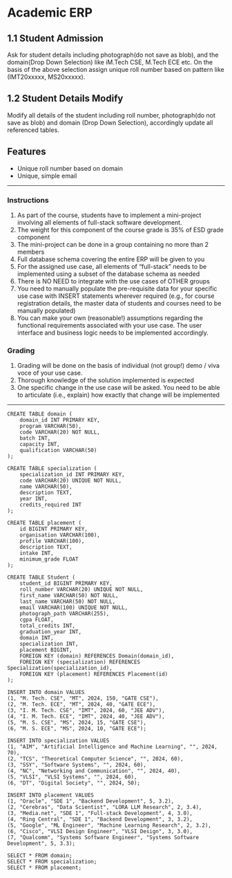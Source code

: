 # Academic ERP

## 1.1 Student Admission
Ask for student details including photograph(do not save as blob), and the domain(Drop Down
Selection) like iM.Tech CSE, M.Tech ECE etc. On the basis of the above selection assign unique roll number based on pattern like (IMT20xxxxx, MS20xxxxx).

## 1.2 Student Details Modify
Modify all details of the student including roll number, photograph(do not save as blob) and
domain (Drop Down Selection), accordingly update all referenced tables.

## Features

- Unique roll number based on domain
- Unique, simple email

---

### Instructions

1. As part of the course, students have to implement a mini-project involving all elements
   of full-stack software development.
2. The weight for this component of the course grade is 35% of ESD grade component
3. The mini-project can be done in a group containing no more than 2 members
4. Full database schema covering the entire ERP will be given to you
5. For the assigned use case, all elements of “full-stack” needs to be implemented using a
   subset of the database schema as needed
6. There is NO NEED to integrate with the use cases of OTHER groups
7. You need to manually populate the pre-requisite data for your specific use case with
   INSERT statements wherever required (e.g., for course registration details, the master
   data of students and courses need to be manually populated)
8. You can make your own (reasonable!) assumptions regarding the functional
   requirements associated with your use case. The user interface and business logic needs
   to be implemented accordingly.

### Grading

1. Grading will be done on the basis of individual (not group!) demo / viva voce of your use
   case.
2. Thorough knowledge of the solution implemented is expected
3. One specific change in the use case will be asked. You need to be able to articulate (i.e.,
   explain) how exactly that change will be implemented

---

```mysql
CREATE TABLE domain (
    domain_id INT PRIMARY KEY,
    program VARCHAR(50),
    code VARCHAR(20) NOT NULL,
    batch INT,
    capacity INT,
    qualification VARCHAR(50)
);

CREATE TABLE specialization (
    specialization_id INT PRIMARY KEY,
    code VARCHAR(20) UNIQUE NOT NULL,
    name VARCHAR(50),
    description TEXT,
    year INT,
    credits_required INT
);

CREATE TABLE placement (
    id BIGINT PRIMARY KEY,
    organisation VARCHAR(100),
    profile VARCHAR(100),
    description TEXT,
    intake INT,
    minimum_grade FLOAT
);

CREATE TABLE Student (
    student_id BIGINT PRIMARY KEY,
    roll_number VARCHAR(20) UNIQUE NOT NULL,
    first_name VARCHAR(50) NOT NULL,
    last_name VARCHAR(50) NOT NULL,
    email VARCHAR(100) UNIQUE NOT NULL,
    photograph_path VARCHAR(255),
    cgpa FLOAT,
    total_credits INT,
    graduation_year INT,
    domain INT,
    specialization INT,
    placement BIGINT,
    FOREIGN KEY (domain) REFERENCES Domain(domain_id),
    FOREIGN KEY (specialization) REFERENCES Specialization(specialization_id),
    FOREIGN KEY (placement) REFERENCES Placement(id)
);
```

```mysql
INSERT INTO domain VALUES
(1, "M. Tech. CSE", "MT", 2024, 150, "GATE CSE"),
(2, "M. Tech. ECE", "MT", 2024, 40, "GATE ECE"),
(3, "I. M. Tech. CSE", "IMT", 2024, 60, "JEE ADV"),
(4, "I. M. Tech. ECE", "IMT", 2024, 40, "JEE ADV"),
(5, "M. S. CSE", "MS", 2024, 15, "GATE CSE"),
(6, "M. S. ECE", "MS", 2024, 10, "GATE ECE");

INSERT INTO specialization VALUES
(1, "AIM", "Artificial Intelligence and Machine Learning", "", 2024, 70),
(2, "TCS", "Theoretical Computer Science", "", 2024, 60),
(3, "SSY", "Software Systems", "", 2024, 60),
(4, "NC", "Networking and Communication", "", 2024, 40),
(5, "VLSI", "VLSI Systems", "", 2024, 60),
(6, "DT", "Digital Society", "", 2024, 50);

INSERT INTO placement VALUES
(1, "Oracle", "SDE 1", "Backend Development", 5, 3.2),
(2, "Cerebras", "Data Scientist", "LORA LLM Research", 2, 3.4),
(3, "Media.net", "SDE 1", "Full-stack Development", 4, 3.0),
(4, "Ring Central", "SDE 1", "Backend Development", 3, 3.2),
(5, "Google", "ML Engineer", "Machine Learning Research", 2, 3.2),
(6, "Cisco", "VLSI Design Engineer", "VLSI Design", 3, 3.0),
(7, "Qualcomm", "Systems Software Engineer", "Systems Software Development", 5, 3.3);

SELECT * FROM domain;
SELECT * FROM specialization;
SELECT * FROM placement;
```